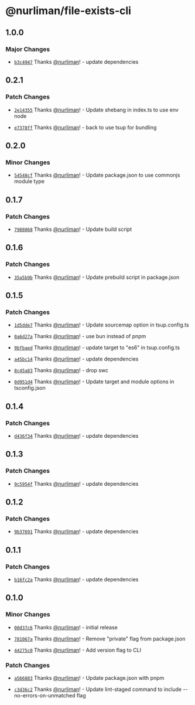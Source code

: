# @nurliman/file-exists-cli

## 1.0.0

### Major Changes

- [`b3c4947`](https://github.com/nurliman/file-exists-cli/commit/b3c4947503757e4353b8748d605293b730f1d455) Thanks [@nurliman](https://github.com/nurliman)! - update dependencies

## 0.2.1

### Patch Changes

- [`2e14355`](https://github.com/nurliman/file-exists-cli/commit/2e14355cfd1a25b0282decbbc709cbccff3eacda) Thanks [@nurliman](https://github.com/nurliman)! - Update shebang in index.ts to use env node

- [`e7378ff`](https://github.com/nurliman/file-exists-cli/commit/e7378ff135e125994243d10464f9bf3a0c2f3c9b) Thanks [@nurliman](https://github.com/nurliman)! - back to use tsup for bundling

## 0.2.0

### Minor Changes

- [`54548cf`](https://github.com/nurliman/file-exists-cli/commit/54548cf92b85aec4ee96e04bd44f327c86dca973) Thanks [@nurliman](https://github.com/nurliman)! - Update package.json to use commonjs module type

## 0.1.7

### Patch Changes

- [`7988068`](https://github.com/nurliman/file-exists-cli/commit/7988068b9a6955bd003573adfd197032caed1e9e) Thanks [@nurliman](https://github.com/nurliman)! - Update build script

## 0.1.6

### Patch Changes

- [`35a5b9b`](https://github.com/nurliman/file-exists-cli/commit/35a5b9bbb444248ef1fe2c859dce975a703dbef5) Thanks [@nurliman](https://github.com/nurliman)! - Update prebuild script in package.json

## 0.1.5

### Patch Changes

- [`1d5dde7`](https://github.com/nurliman/file-exists-cli/commit/1d5dde75ee7a4bf36bd2f42826ebc44d59bf1495) Thanks [@nurliman](https://github.com/nurliman)! - Update sourcemap option in tsup.config.ts

- [`0a6d27a`](https://github.com/nurliman/file-exists-cli/commit/0a6d27ae2947a77b1af197ee17e00fd72ba4abed) Thanks [@nurliman](https://github.com/nurliman)! - use bun instead of pnpm

- [`9bfbaed`](https://github.com/nurliman/file-exists-cli/commit/9bfbaedb20e48944763c4e19cc3f59a4a326c049) Thanks [@nurliman](https://github.com/nurliman)! - update target to "es6" in tsup.config.ts

- [`a45bc14`](https://github.com/nurliman/file-exists-cli/commit/a45bc14bdbaeefafbcaefd2aaa62d3f7b86a6b09) Thanks [@nurliman](https://github.com/nurliman)! - update dependencies

- [`8c45a83`](https://github.com/nurliman/file-exists-cli/commit/8c45a83db4fcd5f5a82d1e73ca1dc340f7be42c7) Thanks [@nurliman](https://github.com/nurliman)! - drop swc

- [`0d951d4`](https://github.com/nurliman/file-exists-cli/commit/0d951d4dcd84a98cf21e209c9af9d68c65058095) Thanks [@nurliman](https://github.com/nurliman)! - Update target and module options in tsconfig.json

## 0.1.4

### Patch Changes

- [`d436f34`](https://github.com/nurliman/file-exists-cli/commit/d436f343261c0cede09987c21bc7ef9d3b07c8a2) Thanks [@nurliman](https://github.com/nurliman)! - update dependencies

## 0.1.3

### Patch Changes

- [`9c5954f`](https://github.com/nurliman/file-exists-cli/commit/9c5954fca62703b373b2e9e1b789481e99129727) Thanks [@nurliman](https://github.com/nurliman)! - update dependencies

## 0.1.2

### Patch Changes

- [`9b37691`](https://github.com/nurliman/file-exists-cli/commit/9b37691036a6b7984d38c03f3984fccaac35400a) Thanks [@nurliman](https://github.com/nurliman)! - update dependencies

## 0.1.1

### Patch Changes

- [`b16fc2a`](https://github.com/nurliman/file-exists-cli/commit/b16fc2adef87778f77413f7fad98928f07be1256) Thanks [@nurliman](https://github.com/nurliman)! - update dependencies

## 0.1.0

### Minor Changes

- [`00d37c6`](https://github.com/nurliman/file-exists-cli/commit/00d37c60bbdf316de9be40c5d002be9fadc488c2) Thanks [@nurliman](https://github.com/nurliman)! - initial release

- [`781067a`](https://github.com/nurliman/file-exists-cli/commit/781067af44f4032d6425856ab75ac5beb40372bd) Thanks [@nurliman](https://github.com/nurliman)! - Remove "private" flag from package.json

- [`44275c0`](https://github.com/nurliman/file-exists-cli/commit/44275c0db210d955f80d3b1cf2d322ab5ac52195) Thanks [@nurliman](https://github.com/nurliman)! - Add version flag to CLI

### Patch Changes

- [`a566883`](https://github.com/nurliman/file-exists-cli/commit/a566883beec5e4de731a87171ab6bae31a3a32f1) Thanks [@nurliman](https://github.com/nurliman)! - Update package.json with pnpm

- [`c3d36c2`](https://github.com/nurliman/file-exists-cli/commit/c3d36c2d34b78b56c7ffd6d1884c750741573463) Thanks [@nurliman](https://github.com/nurliman)! - Update lint-staged command to include --no-errors-on-unmatched flag
